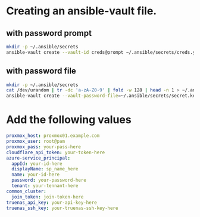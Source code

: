 # Creating an ansible-vault file.

## with password prompt

```bash
mkdir -p ~/.ansible/secrets
ansible-vault create --vault-id creds@prompt ~/.ansible/secrets/creds.yml
```

## with password file

```bash
mkdir -p ~/.ansible/secrets
cat /dev/urandom | tr -dc 'a-zA-Z0-9' | fold -w 128 | head -n 1 > ~/.ansible/secrets/secret.key
ansible-vault create --vault-password-file=~/.ansible/secrets/secret.key ~/.ansible/secrets/creds.yml
```

# Add the following values

```yaml
proxmox_host: proxmox01.example.com
proxmox_user: root@pam
proxmox_pass: your-pass-here
cloudflare_api_token: your-token-here
azure-service_principal:
  appId: your-id-here
  displayName: sp_name_here
  name: your-id-here
  password: your-password-here
  tenant: your-tennant-here
common_cluster:
  join_token: join-token-here
truenas_api_key: your-api-key-here
truenas_ssh_key: your-truenas-ssh-key-here
```
